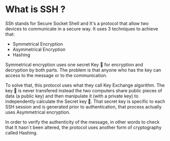# What is SSH ? 

SSh stands for Secure Socket Shell and It's a protocol that allow two devices to communicate in a secure way. 
It uses 3 techniques to achieve that:

* Symmetrical Encryption
* Asymmetrical Encryption
* Hashing

Symmetrical encryption uses one secret Key :key: for encryption and decryption by both parts. 
The problem is that anyone who has the key can access to the message or to the communication. 

To solve that, this protocol uses what they call Key Exchange algorithm. The key :key: is never transfered instead the 
two computers share public pieces of data (a public key) and then manipulate it (with a private key) to independently calculate the Secret key :key:. That secret key is
specific to each SSH session and is generated prior to authentication, that process actually uses Asymmetrical
encryption.

In order to verify the authenticity of the message, in other words to check that It hasn´t been altered, the protocol uses another form of cryptography called Hashing.


